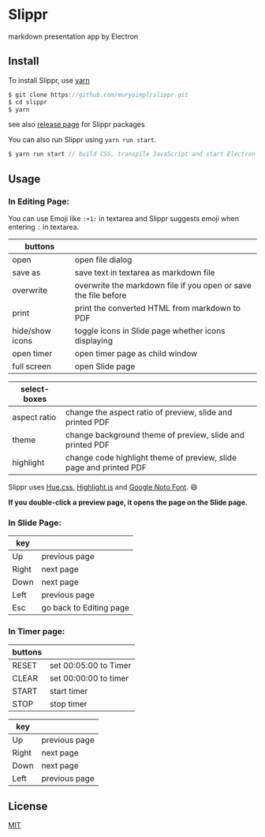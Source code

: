 # Slippr
markdown presentation app by Electron

## Install

To install Slippr, use [yarn](https://yarnpkg.com/)

```js
$ git clone https://github.com/muryoimpl/slippr.git
$ cd slippr
$ yarn
```

see also [release page](https://github.com/muryoimpl/slippr/releases) for Slippr packages

You can also run Slippr using `yarn run start`.

```js
$ yarn run start // build CSS, transpile JavaScript and start Electron
```

## Usage

### In Editing Page:

You can use Emoji like `:+1:` in textarea and Slippr suggests emoji when entering `:` in textarea.

| buttons    |   |
| ---------- | - |
| open       | open file dialog |
| save as    | save text in textarea as markdown file |
| overwrite  | overwrite the markdown file if you open or save the file before |
| print      | print the converted HTML from markdown to PDF |
| hide/show icons | toggle icons in Slide page whether icons displaying |
| open timer | open timer page as child window |
| full screen | open Slide page |

| select-boxes |   |
| ------------ | - |
| aspect ratio | change the aspect ratio of preview, slide and printed PDF |
| theme        | change background theme of preview, slide and printed PDF |
| highlight    | change code highlight theme of preview, slide page and printed PDF |

Slippr uses [Hue.css](https://github.com/evankarageorgos/hue),  [Highlight.js](https://github.com/isagalaev/highlight.js) and [Google Noto Font](https://www.google.com/get/noto/). :smile:

**If you double-click a preview page, it opens the page on the Slide page.**

### In Slide Page:

| key |   |
| --- | - |
| Up  | previous page |
| Right | next page |
| Down | next page |
| Left | previous page |
| Esc | go back to Editing page |


### In Timer page:

| buttons |   |
| --- | - |
| RESET | set 00:05:00 to Timer |
| CLEAR | set 00:00:00 to timer |
| START | start timer |
| STOP | stop timer |

| key |   |
| --- | - |
| Up  | previous page |
| Right | next page |
| Down | next page |
| Left | previous page |


## License

[MIT](https://github.com/muryoimpl/slippr/blob/master/LICENSE)
